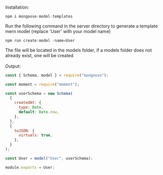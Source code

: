 Installation:

```javascript
npm i mongoose-model-templates
```

Run the following command in the server directory to generate a template mern model (replace 'User' with your model name)

```javascript
npm run create:model -name=User
```

The file will be located in the models folder, if a models folder does not already exist, one will be created
<br>
<br>
Output:

```javascript
const { Schema, model } = require("mongoose");

const moment = require("moment");

const userSchema = new Schema(
  {
    createdAt: {
      type: Date,
      default: Date.now,
    },
  },
  {
    toJSON: {
      virtuals: true,
    },
  }
);

const User = model("User", userSchema);

module.exports = User;
```
